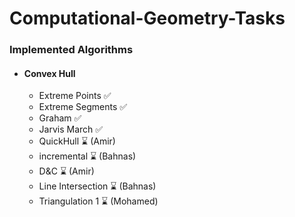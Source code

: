 # Computational-Geometry-Tasks

### Implemented Algorithms

- #### Convex Hull
  - Extreme Points ✅
  - Extreme Segments ✅
  - Graham ✅
  - Jarvis March ✅
  - QuickHull ⌛ (Amir)
  - incremental ⌛ (Bahnas)
  - D&C ⌛ (Amir)
  - Line Intersection ⌛ (Bahnas)
  - Triangulation 1 ⌛ (Mohamed)
  

